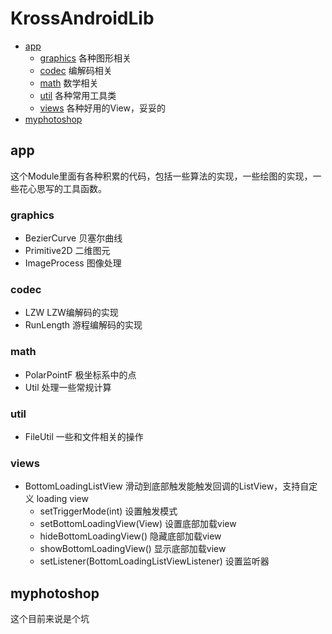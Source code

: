 # KrossAndroidLib


* [app](https://github.com/krossford/KrossLib/tree/master/android-project#app)
    * [graphics](https://github.com/krossford/KrossLib/tree/master/android-project#graphics) 各种图形相关
    * [codec](https://github.com/krossford/KrossLib/tree/master/android-project#codec) 编解码相关
    * [math](https://github.com/krossford/KrossLib/tree/master/android-project#math) 数学相关
    * [util](https://github.com/krossford/KrossLib/tree/master/android-project#util) 各种常用工具类
    * [views](https://github.com/krossford/KrossLib/tree/master/android-project#views) 各种好用的View，妥妥的
* [myphotoshop](https://github.com/krossford/KrossLib/tree/master/android-project#myphotoshop)

## app

这个Module里面有各种积累的代码，包括一些算法的实现，一些绘图的实现，一些花心思写的工具函数。

### graphics

* BezierCurve 贝塞尔曲线
* Primitive2D 二维图元
* ImageProcess 图像处理

### codec

* LZW LZW编解码的实现
* RunLength 游程编解码的实现

### math

* PolarPointF 极坐标系中的点
* Util 处理一些常规计算

### util

* FileUtil 一些和文件相关的操作

### views
* BottomLoadingListView 滑动到底部触发能触发回调的ListView，支持自定义 loading view
    * setTriggerMode(int) 设置触发模式
    * setBottomLoadingView(View) 设置底部加载view
    * hideBottomLoadingView() 隐藏底部加载view
    * showBottomLoadingView() 显示底部加载view
    * setListener(BottomLoadingListViewListener) 设置监听器

## myphotoshop
这个目前来说是个坑
